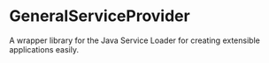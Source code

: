 # GeneralServiceProvider
A wrapper library for the Java Service Loader for creating extensible applications easily.
